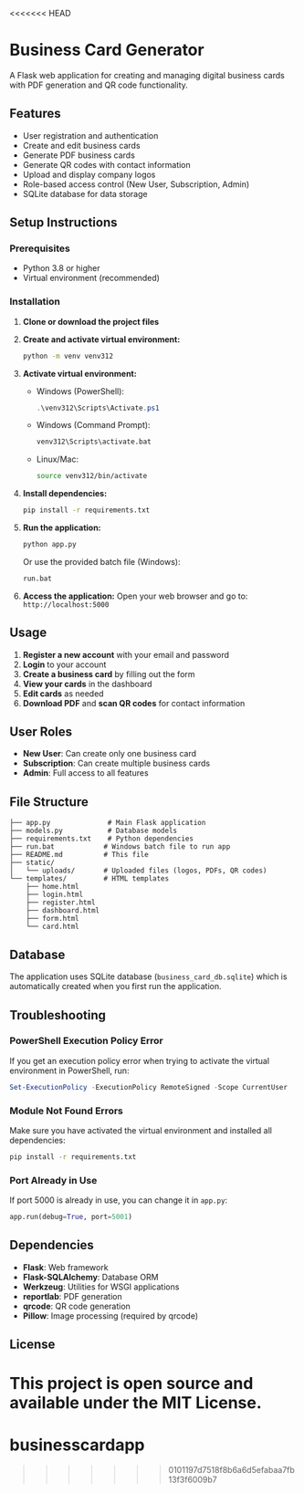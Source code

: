 <<<<<<< HEAD
# Business Card Generator

A Flask web application for creating and managing digital business cards with PDF generation and QR code functionality.

## Features

- User registration and authentication
- Create and edit business cards
- Generate PDF business cards
- Generate QR codes with contact information
- Upload and display company logos
- Role-based access control (New User, Subscription, Admin)
- SQLite database for data storage

## Setup Instructions

### Prerequisites
- Python 3.8 or higher
- Virtual environment (recommended)

### Installation

1. **Clone or download the project files**

2. **Create and activate virtual environment:**
   ```bash
   python -m venv venv312
   ```

3. **Activate virtual environment:**
   - Windows (PowerShell):
     ```powershell
     .\venv312\Scripts\Activate.ps1
     ```
   - Windows (Command Prompt):
     ```cmd
     venv312\Scripts\activate.bat
     ```
   - Linux/Mac:
     ```bash
     source venv312/bin/activate
     ```

4. **Install dependencies:**
   ```bash
   pip install -r requirements.txt
   ```

5. **Run the application:**
   ```bash
   python app.py
   ```

   Or use the provided batch file (Windows):
   ```cmd
   run.bat
   ```

6. **Access the application:**
   Open your web browser and go to: `http://localhost:5000`

## Usage

1. **Register a new account** with your email and password
2. **Login** to your account
3. **Create a business card** by filling out the form
4. **View your cards** in the dashboard
5. **Edit cards** as needed
6. **Download PDF** and **scan QR codes** for contact information

## User Roles

- **New User**: Can create only one business card
- **Subscription**: Can create multiple business cards
- **Admin**: Full access to all features

## File Structure

```
├── app.py              # Main Flask application
├── models.py           # Database models
├── requirements.txt    # Python dependencies
├── run.bat            # Windows batch file to run app
├── README.md          # This file
├── static/
│   └── uploads/       # Uploaded files (logos, PDFs, QR codes)
└── templates/         # HTML templates
    ├── home.html
    ├── login.html
    ├── register.html
    ├── dashboard.html
    ├── form.html
    └── card.html
```

## Database

The application uses SQLite database (`business_card_db.sqlite`) which is automatically created when you first run the application.

## Troubleshooting

### PowerShell Execution Policy Error
If you get an execution policy error when trying to activate the virtual environment in PowerShell, run:
```powershell
Set-ExecutionPolicy -ExecutionPolicy RemoteSigned -Scope CurrentUser
```

### Module Not Found Errors
Make sure you have activated the virtual environment and installed all dependencies:
```bash
pip install -r requirements.txt
```

### Port Already in Use
If port 5000 is already in use, you can change it in `app.py`:
```python
app.run(debug=True, port=5001)
```

## Dependencies

- **Flask**: Web framework
- **Flask-SQLAlchemy**: Database ORM
- **Werkzeug**: Utilities for WSGI applications
- **reportlab**: PDF generation
- **qrcode**: QR code generation
- **Pillow**: Image processing (required by qrcode)

## License

This project is open source and available under the MIT License. 
=======
# businesscardapp
>>>>>>> 0101197d7518f8b6a6d5efabaa7fb13f3f6009b7
